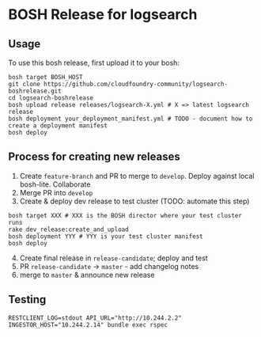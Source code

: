 # BOSH Release for logsearch

## Usage

To use this bosh release, first upload it to your bosh:

```
bosh target BOSH_HOST
git clone https://github.com/cloudfoundry-community/logsearch-boshrelease.git
cd logsearch-boshrelease
bosh upload release releases/logsearch-X.yml # X => latest logsearch release
bosh deployment your_deployment_manifest.yml # TODO - document how to create a deployment manifest
bosh deploy
```

## Process for creating new releases

1.  Create `feature-branch` and PR to merge to `develop`.  Deploy against local bosh-lite. Collaborate
2.  Merge PR into `develop`
3.  Create & deploy dev release to test cluster (TODO: automate this step)
```
bosh target XXX # XXX is the BOSH director where your test cluster runs
rake dev_release:create_and_upload
bosh deployment YYY # YYY is your test cluster manifest
bosh deploy
```
4.  Create final release in `release-candidate`; deploy and test
5.  PR `release-candidate` -> `master` - add changelog notes
6.  merge to `master` & announce new release

## Testing

```
RESTCLIENT_LOG=stdout API_URL="http://10.244.2.2" INGESTOR_HOST="10.244.2.14" bundle exec rspec
```
